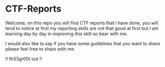 # CTF-Reports

Welcome, on this repo you will find CTF reports that I have done, you will tend to notice at first my reporting skills are not that good at first but I am learning day by day in improving this skill so bear with me.

I would also like to say if you have some guidelines that you want to share please feel free to share with me.

!! th33gr00t out !! 
